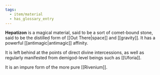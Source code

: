 ```yaml
---
tags:
  - item/material
  - has_glossary_entry
---
```


**Hepatizon** is a magical material, said to be a sort of comet-bound stone, said to be the distilled form of [[Out There|space]] and [[gravity]]. It has a powerful [[antimagic|antimagic]] affinity.

It is left behind at the points of direct divine intercessions, as well as regularly manifested from demigod-level beings such as [[Uforia]].

It is an impure form of the more pure [[Rivenium]].
